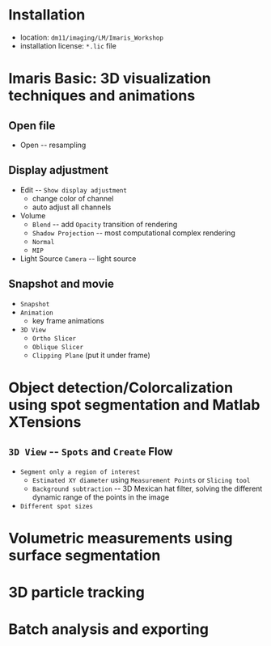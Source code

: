 # Installation
* location: `dm11/imaging/LM/Imaris_Workshop`
* installation license: `*.lic` file


# Imaris Basic: 3D visualization techniques and animations
## Open file
* Open -- resampling

## Display adjustment
* Edit -- `Show display adjustment`
    * change color of channel
    * auto adjust all channels
* Volume
    * `Blend` -- add `Opacity` transition of rendering
    * `Shadow Projection` -- most computational complex rendering
    * `Normal`
    * `MIP`
* Light Source `Camera` -- light source

## Snapshot and movie
* `Snapshot`
* `Animation`
    * key frame animations
* `3D View`
    * `Ortho Slicer`
    * `Oblique Slicer`
    * `Clipping Plane` (put it under frame)

# Object detection/Colorcalization using spot segmentation and Matlab XTensions
## `3D View` -- `Spots` and `Create` Flow
* `Segment only a region of interest`
    * `Estimated XY diameter` using `Measurement Points` or `Slicing tool`
    * `Background subtraction` -- 3D Mexican hat filter, solving the different dynamic range of the points in the image
* `Different spot sizes`

# Volumetric measurements using surface segmentation

# 3D particle tracking

# Batch analysis and exporting
